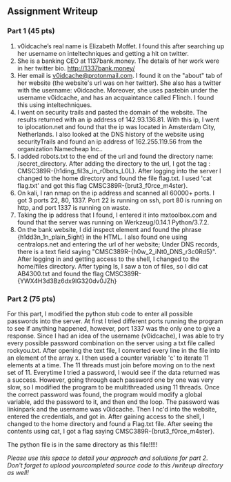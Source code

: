 ## Assignment Writeup

### Part 1 (45 pts)

1. v0idcache’s real name is Elizabeth Moffet. I found this after searching up her username on inteltechniques and getting a hit on twitter. 
2. She is a banking CEO at 1137bank.money. The details of her work were in her twitter bio. http://1337bank.money/
3. Her email is v0idcache@protonmail.com. I found it on the "about" tab of her website (the website's url was on her twitter). She also has a twitter with the username: v0idcache. Moreover, she uses pastebin under the username v0idcache, and has an acquaintance called F1inch. I found this using inteltechniques.
4. I went on security trails and pasted the domain of the website. The results returned with an ip address of 142.93.136.81. With this ip, I went to iplocation.net and found that the ip was located in Amsterdam City, Netherlands. I also looked at the DNS history of the website using securityTrails and found an ip address of 162.255.119.56 from the organization Namecheap Inc.. 
5. I added robots.txt to the end of the url and found the directory name: /secret_directory. After adding the directory to the url, I got the tag : CMSC389R-{h1ding_fil3s_in_r0bots_L0L}. After logging into the server I changed to the home directory and found the file flag.txt. I used 'cat flag.txt' and got this flag CMSC389R-{brut3_f0rce_m4ster}. 
6. On kali, I ran nmap on the ip address and scanned all 60000+ ports. I got 3 ports 22, 80, 1337. Port 22 is running on ssh, port 80 is running on http, and port 1337 is running on waste.
7. Taking the ip address that I found, I entered it into mxtoolbox.com and found that the server was running on Werkzeug/0.14.1 Python/3.7.2. 
8. On the bank website, I did inspect element and found the phrase {h1dd3n_1n_plain_5ight}  in the HTML. I also found one using centralops.net and entering the url of her website; Under DNS records, there is a text  field saying "CMSC389R-{h0w_2_iNt0_DNS_r3c0Rd5}". After logging in and getting access to the shell, I changed to the home/files directory. After typing ls, I saw a ton of files, so I did cat AB4300.txt and found the flag CMSC389R-{YWX4H3d3Bz6dx9lG320dv0JZh}



### Part 2 (75 pts)

For this part, I modified the python stub code to enter all possible passwords into the server. At first I tried different ports running the program to see if anything happened, however, port 1337 was the only one to give a response. Since I had an idea of the username (v0idcache), I was able to try every possible password combination on the server using a txt file called rockyou.txt. After opening the text file, I converted every line in the file into an element of the array x. I then used a counter variable 'c' to iterate 11 elements at a time. The 11 threads must join before moving on to the next set of 11. Everytime I tried a password, I would see if the data returned was a success. However, going through each password one by one was very slow, so I modified the program to be multithreaded using 11 threads. Once the correct password was found, the program would modify a global variable, add the password to it, and then end the loop. The password was linkinpark and the username was v0idcache. Then I nc'd into the website, entered the credentials, and got in. After gaining access to the shell, I changed to the home directory and found a Flag.txt file. After seeing the contents using cat, I got a flag saying CMSC389R-{brut3_f0rce_m4ster}.

The python file is in the same directory as this file!!!!!

*Please use this space to detail your approach and solutions for part 2. Don't forget to upload yourcompleted source code to this /writeup directory as well!*


